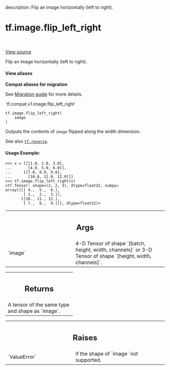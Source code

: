description: Flip an image horizontally (left to right).

<div itemscope itemtype="http://developers.google.com/ReferenceObject">
<meta itemprop="name" content="tf.image.flip_left_right" />
<meta itemprop="path" content="Stable" />
</div>

# tf.image.flip_left_right

<!-- Insert buttons and diff -->

<table class="tfo-notebook-buttons tfo-api nocontent" align="left">

</table>

<a target="_blank" class="external" href="/code/stable/tensorflow/python/ops/image_ops_impl.py">View source</a>



Flip an image horizontally (left to right).

<section class="expandable">
  <h4 class="showalways">View aliases</h4>
  <p>
<b>Compat aliases for migration</b>
<p>See
<a href="https://www.tensorflow.org/guide/migrate">Migration guide</a> for
more details.</p>
<p>`tf.compat.v1.image.flip_left_right`</p>
</p>
</section>

<pre class="devsite-click-to-copy prettyprint lang-py tfo-signature-link">
<code>tf.image.flip_left_right(
    image
)
</code></pre>



<!-- Placeholder for "Used in" -->

Outputs the contents of `image` flipped along the width dimension.

See also <a href="../../tf/reverse.md"><code>tf.reverse</code></a>.

#### Usage Example:



```
>>> x = [[[1.0, 2.0, 3.0],
...       [4.0, 5.0, 6.0]],
...     [[7.0, 8.0, 9.0],
...       [10.0, 11.0, 12.0]]]
>>> tf.image.flip_left_right(x)
<tf.Tensor: shape=(2, 2, 3), dtype=float32, numpy=
array([[[ 4.,  5.,  6.],
        [ 1.,  2.,  3.]],
       [[10., 11., 12.],
        [ 7.,  8.,  9.]]], dtype=float32)>
```

<!-- Tabular view -->
 <table class="responsive fixed orange">
<colgroup><col width="214px"><col></colgroup>
<tr><th colspan="2"><h2 class="add-link">Args</h2></th></tr>

<tr>
<td>
`image`
</td>
<td>
4-D Tensor of shape `[batch, height, width, channels]` or 3-D Tensor
of shape `[height, width, channels]`.
</td>
</tr>
</table>



<!-- Tabular view -->
 <table class="responsive fixed orange">
<colgroup><col width="214px"><col></colgroup>
<tr><th colspan="2"><h2 class="add-link">Returns</h2></th></tr>
<tr class="alt">
<td colspan="2">
A tensor of the same type and shape as `image`.
</td>
</tr>

</table>



<!-- Tabular view -->
 <table class="responsive fixed orange">
<colgroup><col width="214px"><col></colgroup>
<tr><th colspan="2"><h2 class="add-link">Raises</h2></th></tr>

<tr>
<td>
`ValueError`
</td>
<td>
if the shape of `image` not supported.
</td>
</tr>
</table>

